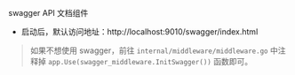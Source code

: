 swagger API 文档组件

- 启动后，默认访问地址：http://localhost:9010/swagger/index.html

> 如果不想使用 swagger，前往 `internal/middleware/middleware.go` 中注释掉 `app.Use(swagger_middleware.InitSwagger())` 函数即可。
